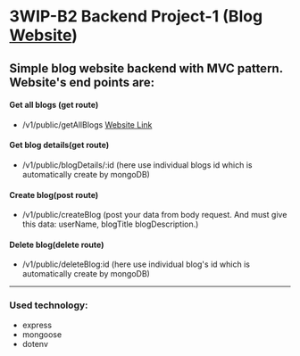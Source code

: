# **3WIP-B2 Backend Project-1 (Blog [Website](https://blog-website-ass-1.vercel.app))**

##  **Simple blog website backend with MVC pattern. Website's end points are:**

#### Get all blogs (get route) ####
- /v1/public/getAllBlogs [Website Link](https://blog-website-ass-1.vercel.app/v1/public/getAllBlogs)
#### Get blog details(get route) ####
- /v1/public/blogDetails/:id (here use individual blogs id which is automatically create by mongoDB)
#### Create blog(post route) ####
- /v1/public/createBlog (post your data from body request. And must give this data: userName, blogTitle blogDescription.)
#### Delete blog(delete route) ####
- /v1/public/deleteBlog:id (here use individual blog's id which is automatically create by mongoDB)

---
###  **Used technology:**

- express
- mongoose
- dotenv
